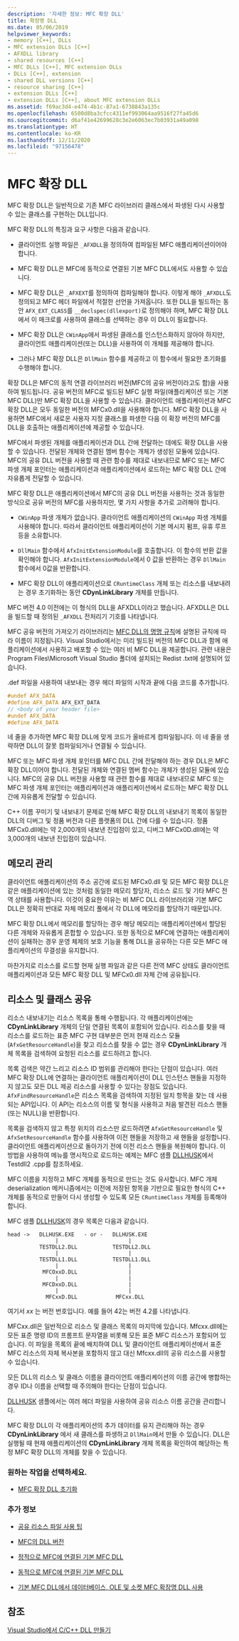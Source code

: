 ```yaml
---
description: '자세한 정보: MFC 확장 DLL'
title: 확장명 DLL
ms.date: 05/06/2019
helpviewer_keywords:
- memory [C++], DLLs
- MFC extension DLLs [C++]
- AFXDLL library
- shared resources [C++]
- MFC DLLs [C++], MFC extension DLLs
- DLLs [C++], extension
- shared DLL versions [C++]
- resource sharing [C++]
- extension DLLs [C++]
- extension DLLs [C++], about MFC extension DLLs
ms.assetid: f69ac3d4-e474-4b1c-87a1-6738843a135c
ms.openlocfilehash: 6500d8ba3cfcc4311ef993064aa9516f27fa45d6
ms.sourcegitcommit: d6af41e42699628c3e2e6063ec7b03931a49a098
ms.translationtype: HT
ms.contentlocale: ko-KR
ms.lasthandoff: 12/11/2020
ms.locfileid: "97156478"
---
```

# <a name="mfc-extension-dlls"></a>MFC 확장 DLL

MFC 확장 DLL은 일반적으로 기존 MFC 라이브러리 클래스에서 파생된 다시 사용할 수 있는 클래스를 구현하는 DLL입니다.

MFC 확장 DLL의 특징과 요구 사항은 다음과 같습니다.

- 클라이언트 실행 파일은 `_AFXDLL`을 정의하여 컴파일된 MFC 애플리케이션이어야 합니다.

- MFC 확장 DLL은 MFC에 동적으로 연결된 기본 MFC DLL에서도 사용할 수 있습니다.

- MFC 확장 DLL은 `_AFXEXT`를 정의하여 컴파일해야 합니다. 이렇게 해야 `_AFXDLL`도 정의되고 MFC 헤더 파일에서 적절한 선언을 가져옵니다. 또한 DLL을 빌드하는 동안 `AFX_EXT_CLASS`를 `__declspec(dllexport)`로 정의해야 하며, MFC 확장 DLL에서 이 매크로를 사용하여 클래스를 선택하는 경우 이 DLL이 필요합니다.

- MFC 확장 DLL은 `CWinApp`에서 파생된 클래스를 인스턴스화하지 않아야 하지만, 클라이언트 애플리케이션(또는 DLL)을 사용하여 이 개체를 제공해야 합니다.

- 그러나 MFC 확장 DLL은 `DllMain` 함수를 제공하고 이 함수에서 필요한 초기화를 수행해야 합니다.

확장 DLL은 MFC의 동적 연결 라이브러리 버전(MFC의 공유 버전이라고도 함)을 사용하여 빌드됩니다. 공유 버전의 MFC로 빌드된 MFC 실행 파일(애플리케이션 또는 기본 MFC DLL)만 MFC 확장 DLL을 사용할 수 있습니다. 클라이언트 애플리케이션과 MFC 확장 DLL은 모두 동일한 버전의 MFCx0.dll을 사용해야 합니다. MFC 확장 DLL을 사용하면 MFC에서 새로운 사용자 지정 클래스를 파생한 다음 이 확장 버전의 MFC를 DLL을 호출하는 애플리케이션에 제공할 수 있습니다.

MFC에서 파생된 개체를 애플리케이션과 DLL 간에 전달하는 데에도 확장 DLL을 사용할 수 있습니다. 전달된 개체와 연결된 멤버 함수는 개체가 생성된 모듈에 있습니다. MFC의 공유 DLL 버전을 사용할 때 관련 함수를 제대로 내보내므로 MFC 또는 MFC 파생 개체 포인터는 애플리케이션과 애플리케이션에서 로드하는 MFC 확장 DLL 간에 자유롭게 전달할 수 있습니다.

MFC 확장 DLL은 애플리케이션에서 MFC의 공유 DLL 버전을 사용하는 것과 동일한 방식으로 공유 버전의 MFC를 사용하지만, 몇 가지 사항을 추가로 고려해야 합니다.

- `CWinApp` 파생 개체가 없습니다. 클라이언트 애플리케이션의 `CWinApp` 파생 개체를 사용해야 합니다. 따라서 클라이언트 애플리케이션이 기본 메시지 펌프, 유휴 루프 등을 소유합니다.

- `DllMain` 함수에서 `AfxInitExtensionModule`를 호출합니다. 이 함수의 반환 값을 확인해야 합니다. `AfxInitExtensionModule`에서 0 값을 반환하는 경우 `DllMain` 함수에서 0값을 반환합니다.

- MFC 확장 DLL이 애플리케이션으로 `CRuntimeClass` 개체 또는 리소스를 내보내려는 경우 초기화하는 동안 **CDynLinkLibrary** 개체를 만듭니다.

MFC 버전 4.0 이전에는 이 형식의 DLL을 AFXDLL이라고 했습니다. AFXDLL은 DLL을 빌드할 때 정의된 `_AFXDLL` 전처리기 기호를 나타냅니다.

MFC 공유 버전의 가져오기 라이브러리는 [MFC DLL의 명명 규칙](../mfc/mfc-library-versions.md#mfc-static-library-naming-conventions)에 설명된 규칙에 따라 이름이 지정됩니다. Visual Studio에서는 미리 빌드된 버전의 MFC DLL과 함께 애플리케이션에서 사용하고 배포할 수 있는 여러 비 MFC DLL을 제공합니다. 관련 내용은 Program Files\Microsoft Visual Studio 폴더에 설치되는 Redist .txt에 설명되어 있습니다.

.def 파일을 사용하여 내보내는 경우 헤더 파일의 시작과 끝에 다음 코드를 추가합니다.

```cpp
#undef AFX_DATA
#define AFX_DATA AFX_EXT_DATA
// <body of your header file>
#undef AFX_DATA
#define AFX_DATA
```

네 줄을 추가하면 MFC 확장 DLL에 맞게 코드가 올바르게 컴파일됩니다. 이 네 줄을 생략하면 DLL이 잘못 컴파일되거나 연결될 수 있습니다.

MFC 또는 MFC 파생 개체 포인터를 MFC DLL 간에 전달해야 하는 경우 DLL은 MFC 확장 DLL이어야 합니다. 전달된 개체와 연결된 멤버 함수는 개체가 생성된 모듈에 있습니다. MFC의 공유 DLL 버전을 사용할 때 관련 함수를 제대로 내보내므로 MFC 또는 MFC 파생 개체 포인터는 애플리케이션과 애플리케이션에서 로드하는 MFC 확장 DLL 간에 자유롭게 전달할 수 있습니다.

C++ 이름 꾸미기 및 내보내기 문제로 인해 MFC 확장 DLL의 내보내기 목록이 동일한 DLL의 디버그 및 정품 버전과 다른 플랫폼의 DLL 간에 다를 수 있습니다. 정품 MFCx0.dll에는 약 2,000개의 내보낸 진입점이 있고, 디버그 MFCx0D.dll에는 약 3,000개의 내보낸 진입점이 있습니다.

## <a name="memory-management"></a>메모리 관리

클라이언트 애플리케이션의 주소 공간에 로드된 MFCx0.dll 및 모든 MFC 확장 DLL은 같은 애플리케이션에 있는 것처럼 동일한 메모리 할당자, 리소스 로드 및 기타 MFC 전역 상태를 사용합니다. 이것이 중요한 이유는 비 MFC DLL 라이브러리와 기본 MFC DLL은 정확히 반대로 자체 메모리 풀에서 각 DLL에 메모리를 할당하기 때문입니다.

MFC 확장 DLL에서 메모리를 할당하는 경우 해당 메모리는 애플리케이션에서 할당된 다른 개체와 자유롭게 혼합할 수 있습니다. 또한 동적으로 MFC에 연결하는 애플리케이션이 실패하는 경우 운영 체제의 보호 기능을 통해 DLL을 공유하는 다른 모든 MFC 애플리케이션의 무결성을 유지합니다.

마찬가지로 리소스를 로드할 현재 실행 파일과 같은 다른 전역 MFC 상태도 클라이언트 애플리케이션과 모든 MFC 확장 DLL 및 MFCx0.dll 자체 간에 공유됩니다.

## <a name="sharing-resources-and-classes"></a>리소스 및 클래스 공유

리소스 내보내기는 리소스 목록을 통해 수행됩니다. 각 애플리케이션에는 **CDynLinkLibrary** 개체의 단일 연결된 목록이 포함되어 있습니다. 리소스를 찾을 때 리소스를 로드하는 표준 MFC 구현 대부분은 먼저 현재 리소스 모듈(`AfxGetResourceHandle`)을 찾고 리소스를 찾을 수 없는 경우 **CDynLinkLibrary** 개체 목록을 검색하여 요청된 리소스를 로드하려고 합니다.

목록 검색은 약간 느리고 리소스 ID 범위를 관리해야 한다는 단점이 있습니다. 여러 MFC 확장 DLL에 연결하는 클라이언트 애플리케이션이 DLL 인스턴스 핸들을 지정하지 않고도 모든 DLL 제공 리소스를 사용할 수 있다는 장점도 있습니다. `AfxFindResourceHandle`은 리소스 목록을 검색하여 지정된 일치 항목을 찾는 데 사용되는 API입니다. 이 API는 리소스의 이름 및 형식을 사용하고 처음 발견된 리소스 핸들(또는 NULL)을 반환합니다.

목록을 검색하지 않고 특정 위치의 리소스만 로드하려면 `AfxGetResourceHandle` 및 `AfxSetResourceHandle` 함수를 사용하여 이전 핸들을 저장하고 새 핸들을 설정합니다. 클라이언트 애플리케이션으로 돌아가기 전에 이전 리소스 핸들을 복원해야 합니다. 이 방법을 사용하여 메뉴를 명시적으로 로드하는 예제는 MFC 샘플 [DLLHUSK](https://github.com/Microsoft/VCSamples/tree/master/VC2010Samples/MFC/advanced/dllhusk)에서 Testdll2 .cpp를 참조하세요.

MFC 이름을 지정하고 MFC 개체를 동적으로 만드는 것도 유사합니다. MFC 개체 deserialization 메커니즘에서는 이전에 저장된 항목을 기반으로 필요한 형식의 C++ 개체를 동적으로 만들어 다시 생성할 수 있도록 모든 `CRuntimeClass` 개체를 등록해야 합니다.

MFC 샘플 [DLLHUSK](https://github.com/Microsoft/VCSamples/tree/master/VC2010Samples/MFC/advanced/dllhusk)의 경우 목록은 다음과 같습니다.

```
head ->   DLLHUSK.EXE   - or -   DLLHUSK.EXE
               |                      |
          TESTDLL2.DLL           TESTDLL2.DLL
               |                      |
          TESTDLL1.DLL           TESTDLL1.DLL
               |                      |
           MFCOxxD.DLL                |
               |                      |
           MFCDxxD.DLL                |
               |                      |
            MFCxxD.DLL            MFCxx.DLL
```

여기서 *xx* 는 버전 번호입니다. 예를 들어 42는 버전 4.2를 나타냅니다.

MFCxx.dll은 일반적으로 리소스 및 클래스 목록의 마지막에 있습니다. Mfcxx.dll에는 모든 표준 명령 ID의 프롬프트 문자열을 비롯해 모든 표준 MFC 리소스가 포함되어 있습니다. 이 파일을 목록의 끝에 배치하여 DLL 및 클라이언트 애플리케이션에서 표준 MFC 리소스의 자체 복사본을 포함하지 않고 대신 Mfcxx.dll의 공유 리소스를 사용할 수 있습니다.

모든 DLL의 리소스 및 클래스 이름을 클라이언트 애플리케이션의 이름 공간에 병합하는 경우 ID나 이름을 선택할 때 주의해야 한다는 단점이 있습니다.

[DLLHUSK](https://github.com/Microsoft/VCSamples/tree/master/VC2010Samples/MFC/advanced/dllhusk) 샘플에서는 여러 헤더 파일을 사용하여 공유 리소스 이름 공간을 관리합니다.

MFC 확장 DLL이 각 애플리케이션의 추가 데이터를 유지 관리해야 하는 경우 **CDynLinkLibrary** 에서 새 클래스를 파생하고 `DllMain`에서 만들 수 있습니다. DLL은 실행될 때 현재 애플리케이션의 **CDynLinkLibrary** 개체 목록을 확인하여 해당하는 특정 MFC 확장 DLL의 개체를 찾을 수 있습니다.

### <a name="what-do-you-want-to-do"></a>원하는 작업을 선택하세요.

- [MFC 확장 DLL 초기화](run-time-library-behavior.md#initializing-extension-dlls)

### <a name="what-do-you-want-to-know-more-about"></a>추가 정보

- [공유 리소스 파일 사용 팁](../mfc/tn035-using-multiple-resource-files-and-header-files-with-visual-cpp.md)

- [MFC의 DLL 버전](../mfc/tn033-dll-version-of-mfc.md)

- [정적으로 MFC에 연결된 기본 MFC DLL](regular-dlls-statically-linked-to-mfc.md)

- [동적으로 MFC에 연결된 기본 MFC DLL](regular-dlls-dynamically-linked-to-mfc.md)

- [기본 MFC DLL에서 데이터베이스, OLE 및 소켓 MFC 확장명 DLL 사용](using-database-ole-and-sockets-extension-dlls-in-regular-dlls.md)

## <a name="see-also"></a>참조

[Visual Studio에서 C/C++ DLL 만들기](dlls-in-visual-cpp.md)
